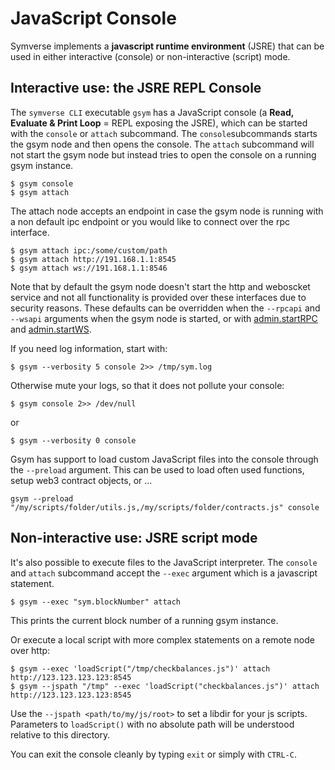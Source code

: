 # JavaScript Console



Symverse implements a **javascript runtime environment** (JSRE) that can be used in either interactive (console) or non-interactive (script) mode.

## Interactive use: the JSRE REPL Console

The `symverse CLI` executable `gsym` has a JavaScript console (a **Read, Evaluate & Print Loop** = REPL exposing the JSRE), which can be started with the `console` or `attach` subcommand. The `console`subcommands starts the gsym node and then opens the console. The `attach` subcommand will not start the gsym node but instead tries to open the console on a running gsym instance.

```
$ gsym console
$ gsym attach
```

The attach node accepts an endpoint in case the gsym node is running with a non default ipc endpoint or you would like to connect over the rpc interface.

```
$ gsym attach ipc:/some/custom/path
$ gsym attach http://191.168.1.1:8545
$ gsym attach ws://191.168.1.1:8546
```

Note that by default the gsym node doesn't start the http and weboscket service and not all functionality is provided over these interfaces due to security reasons. These defaults can be overridden when the `--rpcapi` and `--wsapi` arguments when the gsym node is started, or with [admin.startRPC](https://github.com/symverse-lab/Document/blob/master/Doc-APIs/Management-APIs.md#admin_startrpc) and [admin.startWS](https://github.com/symverse-lab/Document/blob/master/Doc-APIs/Management-APIs.md#admin_startws).

If you need log information, start with:

```
$ gsym --verbosity 5 console 2>> /tmp/sym.log
```

Otherwise mute your logs, so that it does not pollute your console:

```
$ gsym console 2>> /dev/null
```

or

```
$ gsym --verbosity 0 console
```

Gsym has support to load custom JavaScript files into the console through the `--preload` argument. This can be used to load often used functions, setup web3 contract objects, or ...

```
gsym --preload "/my/scripts/folder/utils.js,/my/scripts/folder/contracts.js" console
```



## Non-interactive use: JSRE script mode

It's also possible to execute files to the JavaScript interpreter. The `console` and `attach` subcommand accept the `--exec` argument which is a javascript statement.

```
$ gsym --exec "sym.blockNumber" attach
```

This prints the current block number of a running gsym instance.

Or execute a local script with more complex statements on a remote node over http:

```
$ gsym --exec 'loadScript("/tmp/checkbalances.js")' attach http://123.123.123.123:8545
$ gsym --jspath "/tmp" --exec 'loadScript("checkbalances.js")' attach http://123.123.123.123:8545
```

Use the `--jspath <path/to/my/js/root>` to set a libdir for your js scripts. Parameters to `loadScript()` with no absolute path will be understood relative to this directory.

You can exit the console cleanly by typing `exit` or simply with `CTRL-C`.
